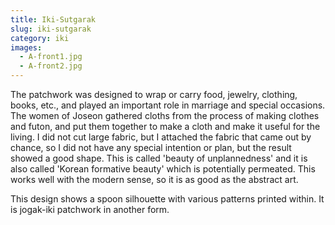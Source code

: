 ```yaml
---
title: Iki-Sutgarak
slug: iki-sutgarak
category: iki
images:
  - A-front1.jpg
  - A-front2.jpg
---
```


The patchwork was designed to wrap or carry food, jewelry, clothing, books, etc., and played an important role in marriage and special occasions. The women of Joseon gathered cloths from the process of making clothes and futon, and put them together to make a cloth and make it useful for the living. I did not cut large fabric, but I attached the fabric that came out by chance, so I did not have any special intention or plan, but the result showed a good shape. This is called 'beauty of unplannedness' and it is also called 'Korean formative beauty' which is potentially permeated. This works well with the modern sense, so it is as good as the abstract art.

This design shows a spoon silhouette with various patterns printed within. It is  jogak-iki  patchwork in another form.
